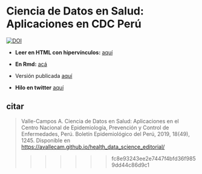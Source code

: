 # Ciencia de Datos en Salud: Aplicaciones en CDC Perú



[![DOI](https://zenodo.org/badge/230774622.svg)](https://zenodo.org/badge/latestdoi/230774622)



- __Leer en HTML con hipervínculos:__ [aquí](https://avallecam.github.io/health_data_science_editorial/20191208-cdc_editorial.html)

- __En Rmd:__ [acá](https://github.com/avallecam/health_data_science_editorial/blob/master/20191208-cdc_editorial.Rmd)


- Versión publicada [aquí](https://www.google.com/url?sa=t&rct=j&q=&esrc=s&source=web&cd=1&ved=2ahUKEwjlgbuMh_XmAhW_HLkGHaYaC4UQFjAAegQIAxAC&url=https%3A%2F%2Fwww.dge.gob.pe%2Fportal%2Fdocs%2Fvigilancia%2Fboletines%2F2019%2F49.pdf&usg=AOvVaw0dT-eIufygx3x0OKfsAmIS)

- __Hilo en twitter__ [aquí](https://twitter.com/avallecam/status/1226361840436961280)

## citar

> Valle-Campos A. Ciencia de Datos en Salud: Aplicaciones en el Centro Nacional de Epidemiología,
Prevención y Control de Enfermedades, Perú. Boletín Epidemiológico del Perú, 2019, 18(49), 1245. Disponible en https://avallecam.github.io/health_data_science_editorial/
>>>>>>> fc8e93243ee2e7447f4bfd36f9859dd44c86d9c1
